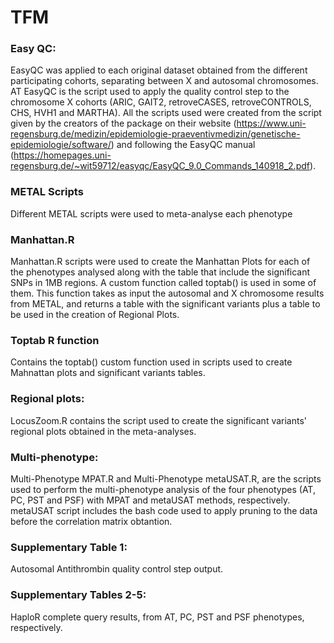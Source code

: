 # TFM

### Easy QC:

EasyQC was applied to each original dataset obtained from the different participating cohorts, separating between X and autosomal chromosomes. AT EasyQC is the script used to apply the quality control step to the chromosome X cohorts (ARIC, GAIT2, retroveCASES, retroveCONTROLS, CHS, HVH1 and MARTHA). All the scripts used were created from the script given by the creators of the package on their website (https://www.uni-regensburg.de/medizin/epidemiologie-praeventivmedizin/genetische-epidemiologie/software/) and following the EasyQC manual (https://homepages.uni-regensburg.de/~wit59712/easyqc/EasyQC_9.0_Commands_140918_2.pdf).


### METAL Scripts

Different METAL scripts were used to meta-analyse each phenotype 


### Manhattan.R

Manhattan.R scripts were used to create the Manhattan Plots for each of the phenotypes analysed along with the table that include the significant SNPs in 1MB regions. A custom function called toptab() is used in some of them. This function takes as input the autosomal and X chromosome results from METAL, and returns a table with the significant variants plus a table to be used in the creation of Regional Plots. 


### Toptab R function

Contains the toptab() custom function used in scripts used to create Mahnattan plots and significant variants tables.


### Regional plots:

LocusZoom.R contains the script used to create the significant variants' regional plots obtained in the meta-analyses.


### Multi-phenotype:

Multi-Phenotype MPAT.R and Multi-Phenotype metaUSAT.R, are the scripts used to perform the multi-phenotype analysis of the four phenotypes (AT, PC, PST and PSF) with MPAT and metaUSAT methods, respectively. metaUSAT script includes the bash code used to apply pruning to the data before the correlation matrix obtantion.


### Supplementary Table 1:

Autosomal Antithrombin quality control step output.


### Supplementary Tables 2-5:

HaploR complete query results, from AT, PC, PST and PSF phenotypes, respectively.
